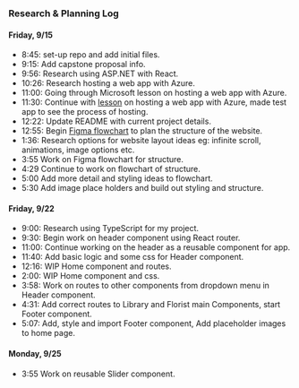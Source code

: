 ### Research & Planning Log
#### Friday, 9/15
* 8:45: set-up repo and add initial files. 
* 9:15: Add capstone proposal info.
* 9:56: Research using ASP.NET with React. 
* 10:26: Research hosting a web app with Azure.
* 11:00: Going through Microsoft lesson on hosting a web app with Azure.
* 11:30: Continue with [lesson](https://learn.microsoft.com/en-us/training/modules/host-a-web-app-with-azure-app-service/) on hosting a web app with Azure, made test app to see the process of hosting.
* 12:22: Update README with current project details. 
* 12:55: Begin [Figma flowchart](https://www.figma.com/file/2uYqxlERZid1cyefwdClZ0/Website-Flowchart-%7C--VerdeEphemera?type=whiteboard&node-id=0%3A1&t=jq1YIveZCLogeXXr-1) to plan the structure of the website.
* 1:36: Research options for website layout ideas eg: infinite scroll, animations, image options etc. 
* 3:55 Work on Figma flowchart for structure. 
* 4:29 Continue to work on flowchart of structure.
* 5:00 Add more detail and styling ideas to flowchart.
* 5:30 Add image place holders and build out styling and structure. 

#### Friday, 9/22

* 9:00: Research using TypeScript for my project.
* 9:30: Begin work on header component using React router. 
* 11:00: Continue working on the header as a reusable component for app. 
* 11:40: Add basic logic and some css for Header component.
* 12:16: WIP Home component and routes. 
* 2:00: WIP Home component and css. 
* 3:58: Work on routes to other components from dropdown menu in Header component.
* 4:31: Add correct routes to Library and Florist main Components, start Footer component.
* 5:07: Add, style and import Footer component, Add placeholder images to home page.

#### Monday, 9/25

* 3:55 Work on reusable Slider component.